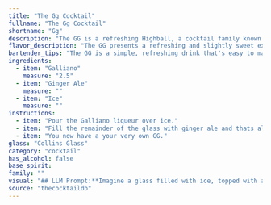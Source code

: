 ```yaml
---
title: "The Gg Cocktail"
fullname: "The Gg Cocktail"
shortname: "Gg"
description: "The GG is a refreshing Highball, a cocktail family known for their tall, mixed drinks.  It likely originated in the late 19th or early 20th century, when Galliano, a popular Italian liqueur, became available.  The combination of sweet Galliano and spicy ginger ale creates a unique and delightful taste. "
flavor_description: "The GG presents a refreshing and slightly sweet experience. Galliano's herbal and anise notes are prominent, creating a unique, almost licorice-like flavor. The ginger ale adds a pleasant effervescence and a subtle ginger kick, balancing out the sweetness. The ice chills the drink, enhancing its refreshing quality. Overall, it's a light and enjoyable cocktail perfect for a warm day. "
bartender_tips: "The GG is a simple, refreshing drink that's easy to make.  Use good quality Galliano for best flavor.  Fill your glass with ice first, then add Galliano and top with ginger ale.  Stir gently to combine and avoid over-diluting.  Garnish with a lemon twist for a touch of citrusy brightness. "
ingredients:
  - item: "Galliano"
    measure: "2.5"
  - item: "Ginger Ale"
    measure: ""
  - item: "Ice"
    measure: ""
instructions:
  - item: "Pour the Galliano liqueur over ice."
  - item: "Fill the remainder of the glass with ginger ale and thats all there is to it."
  - item: "You now have a your very own GG."
glass: "Collins Glass"
category: "cocktail"
has_alcohol: false
base_spirit:
family: ""
visual: "## LLM Prompt:**Imagine a glass filled with ice, topped with a bright golden liquid that shimmers with subtle green hues. The drink is effervescent, with tiny bubbles dancing on the surface, and has a distinct aroma of warm spices and citrus. What does this cocktail, called GG, look like?****Please describe the following:*** **Color:**  What shades and hues are present in the drink? How does the light reflect off the liquid?* **Texture:** Is the drink clear or cloudy? How does it look when it's stirred or poured? * **Bubbles:** How many bubbles are present? What size and shape are they? * **Garnish:**  Would this cocktail be enhanced with a garnish? If so, what kind and how would it be presented? **Your response should be vivid and evocative, painting a picture of the GG cocktail for the reader.** "
source: "thecocktaildb"
---
```


